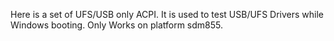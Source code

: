 Here is a set of UFS/USB only ACPI.
It is used to test USB/UFS Drivers while Windows booting.
Only Works on platform sdm855.
